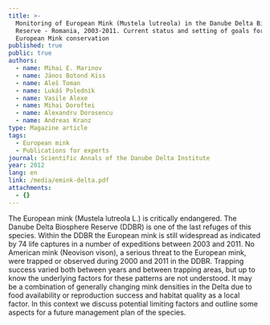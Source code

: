 ```yaml
---
title: >-
  Monitoring of European Mink (Mustela lutreola) in the Danube Delta Biosphere
  Reserve - Romania, 2003-2011. Current status and setting of goals for the
  European Mink conservation
published: true
public: true
authors:
  - name: Mihai E. Marinov
  - name: János Botond Kiss
  - name: Aleš Toman
  - name: Lukáš Poledník
  - name: Vasile Alexe
  - name: Mihai Doroftei
  - name: Alexandru Dorosencu
  - name: Andreas Kranz
type: Magazine article
tags:
  - European mink
  - Publications for experts
journal: Scientific Annals of the Danube Delta Institute
year: 2012
lang: en
link: /media/emink-delta.pdf
attachments:
  - {}
---
```

The European mink (Mustela lutreola L.) is critically endangered. The Danube Delta Biosphere Reserve (DDBR) is one of the last refuges of this species. Within the DDBR the European mink is still widespread as indicated by 74 life captures in a number of expeditions between 2003 and 2011. No American mink (Neovison vison), a serious threat to the European mink, were trapped or observed during 2000 and 2011 in the DDBR. Trapping success varied both between years and between trapping areas, but up to know the underlying factors for these patterns are not understood. It may be a combination of generally changing mink densities in the Delta due to food availability or reproduction success and habitat quality as a local factor. In this context we discuss potential limiting factors and outline some aspects for a future management plan of the species.
